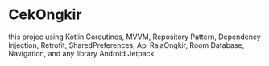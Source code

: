 # CekOngkir

this projec using
Kotlin Coroutines, MVVM, Repository Pattern, Dependency Injection,
Retrofit, SharedPreferences, Api RajaOngkir, Room Database, Navigation, 
and any library Android Jetpack
